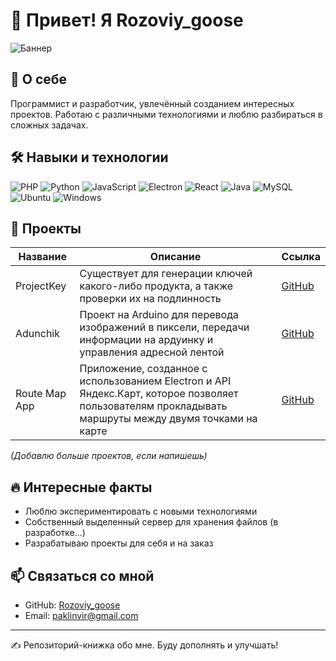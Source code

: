 # 👋 Привет! Я Rozoviy_goose

![Баннер](assets/goose.gif)

## 🚀 О себе
Программист и разработчик, увлечённый созданием интересных проектов. Работаю с различными технологиями и люблю разбираться в сложных задачах.

## 🛠 Навыки и технологии
<p align="left">
  <img src="https://img.shields.io/badge/PHP-777BB4?style=for-the-badge&logo=php&logoColor=white" alt="PHP" />
  <img src="https://img.shields.io/badge/Python-3776AB?style=for-the-badge&logo=python&logoColor=white" alt="Python" />
  <img src="https://img.shields.io/badge/JavaScript-F7DF1E?style=for-the-badge&logo=javascript&logoColor=black" alt="JavaScript" />
  <img src="https://img.shields.io/badge/Electron-47848F?style=for-the-badge&logo=electron&logoColor=white" alt="Electron" />
  <img src="https://img.shields.io/badge/React-61DAFB?style=for-the-badge&logo=react&logoColor=black" alt="React" />
  <img src="https://img.shields.io/badge/Java-007396?style=for-the-badge&logo=java&logoColor=white" alt="Java" />
  <img src="https://img.shields.io/badge/MySQL-4479A1?style=for-the-badge&logo=mysql&logoColor=white" alt="MySQL" />
  <img src="https://img.shields.io/badge/Ubuntu-E95420?style=for-the-badge&logo=ubuntu&logoColor=white" alt="Ubuntu" />
  <img src="https://img.shields.io/badge/Windows-0078D6?style=for-the-badge&logo=windows&logoColor=white" alt="Windows" />
</p>

## 📌 Проекты
| Название | Описание | Ссылка |
|----------|------------|---------|
| ProjectKey | Существует для генерации ключей какого-либо продукта, а также проверки их на подлинность | [GitHub](https://github.com/IIIKA8/Projectkey) |
| Adunchik | Проект на Arduino для перевода изображений в пиксели, передачи информации на ардуинку и управления адресной лентой | [GitHub](https://github.com/IIIKA8/Adunchik) |
| Route Map App | Приложение, созданное с использованием Electron и API Яндекс.Карт, которое позволяет пользователям прокладывать маршруты между двумя точками на карте | [GitHub](https://github.com/IIIKA8/route-map-app) |

_(Добавлю больше проектов, если напишешь)_

## 🔥 Интересные факты
- Люблю экспериментировать с новыми технологиями
- Собственный выделенный сервер для хранения файлов (в разработке...)
- Разрабатываю проекты для себя и на заказ

## 📫 Связаться со мной
- GitHub: [Rozoviy_goose](https://github.com/Rozoviy_goose)
- Email: paklinvir@gmail.com

---
✍️ Репозиторий-книжка обо мне. Буду дополнять и улучшать!
